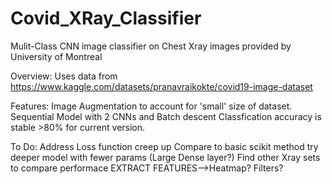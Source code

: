 # Covid_XRay_Classifier

Mulit-Class CNN image classifier on Chest Xray images provided by University of Montreal

Overview:
Uses data from https://www.kaggle.com/datasets/pranavraikokte/covid19-image-dataset

Features:
Image Augmentation to account for 'small' size of dataset.
Sequential Model with 2 CNNs and Batch descent
Classfication accuracy is stable >80% for current version.


To Do:
Address Loss function creep up
Compare to basic scikit method
try deeper model with fewer params (Large Dense layer?)
Find other Xray sets to compare performace
EXTRACT FEATURES-->Heatmap? Filters?
